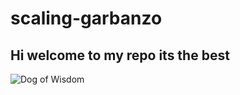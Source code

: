 # scaling-garbanzo

## Hi welcome to my repo its the best

![Dog of Wisdom](https://i.redd.it/uq8ieehd0w901.jpg)

